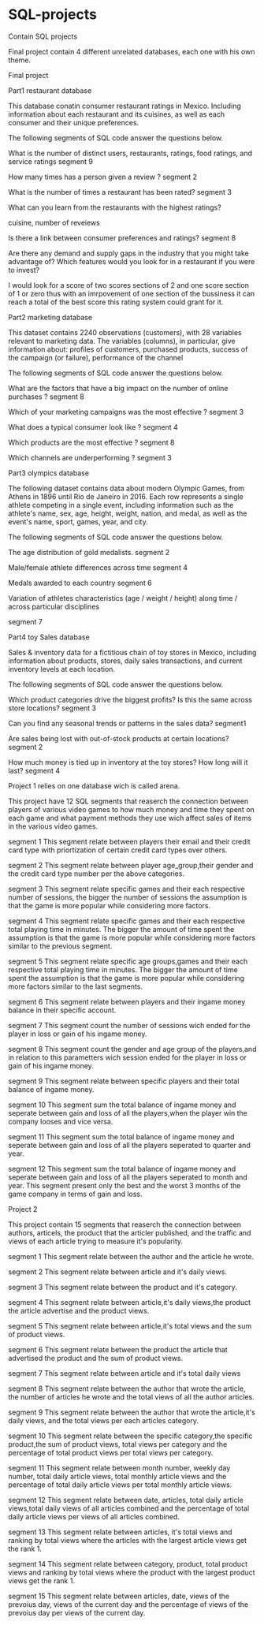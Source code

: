 # SQL-projects
Contain SQL projects

Final project contain 4 different unrelated databases, each one with his own theme.

Final project

Part1 restaurant database

This database conatin consumer restaurant ratings in Mexico. Including information about each restaurant and its cuisines, as well as each consumer and their unique preferences.

The following segments of SQL code answer the questions below. 

What is the number of distinct users, restaurants, ratings, food ratings, and service ratings
segment 9

How many times has a person given a review ?
segment 2

What is the number of times a restaurant has been rated?
segment 3

What can you learn from the restaurants with the highest ratings?

cuisine, number of reveiews

Is there a link between consumer preferences and ratings? 
segment 8

Are there any demand and supply gaps in the industry that you might take advantage of?
Which features would you look for in a restaurant if you were to invest?

I would look for a score of two scores sections of 2 and one score section of 1 or zero thus with an imrpovement of one section of the bussiness it can reach a total of the best score this rating system could grant for it.


Part2 marketing database

This dataset contains 2240 observations (customers), with 28 variables relevant to marketing data.
The variables (columns), in particular, give information about: profiles of customers, purchased products, success of the campaign (or failure), performance of the channel

The following segments of SQL code answer the questions below.
 
What are the factors that have a big impact on the number of online purchases ?
segment 8

Which of your marketing campaigns was the most effective ?
segment 3

What does a typical consumer look like ?
segment 4

Which products are the most effective ?
segment 8

Which channels are underperforming ? 
segment 3


Part3 olympics database

The following dataset contains data about modern Olympic Games, from Athens in 1896 until Rio de Janeiro in 2016.
Each row represents a single athlete competing in a single event, including information such as the athlete's name, sex, age, height, weight, nation, and medal, as well as the event's name, sport, games, year, and city.

The following segments of SQL code answer the questions below. 

The age distribution of gold medalists.
segment 2

Male/female athlete differences across time
segment 4

Medals awarded to each country
segment 6

Variation of athletes characteristics (age / weight / height) along time / across particular disciplines

segment 7


Part4 toy Sales database

Sales & inventory data for a fictitious chain of toy stores in Mexico, including information about products, stores, daily sales transactions, and current inventory levels at each location.

The following segments of SQL code answer the questions below. 

Which product categories drive the biggest profits? Is this the same across store locations?
segment 3

Can you find any seasonal trends or patterns in the sales data?
segment1 

Are sales being lost with out-of-stock products at certain locations?
segment 2

How much money is tied up in inventory at the toy stores? How long will it last?
segment 4


Project 1 relies on one database wich is called arena.

This project have 12 SQL segments that reaserch the connection between players of various video games to how much money and time they spent on each game and what payment methods they use wich affect sales of items in the various video games.

segment 1
This segment relate between players their email and their credit card type with priortization of certain credit card types over others.

segment 2
This segment relate between player  age_group,their gender and the credit card type number per the above categories.

segment 3
This segment relate specific games and their each respective number of sessions, the bigger the number of sessions the assumption is that the game is more popular while considering more factors.

segment 4
This segment relate specific games and their each respective total playing time in minutes. The bigger the amount of time spent the assumption is that the game is more popular while considering more factors similar to the previous segment.

segment 5
This segment relate specific age groups,games and their each respective total playing time in minutes. The bigger the amount of time spent the assumption is that the game is more popular while considering more factors similar to the last segments.

segment 6
This segment relate between players and their ingame money balance in their specific account.

segment 7
This segment count the number of sessions wich ended for the player in loss or gain of his ingame money. 

segment 8
This segment count the gender and age group of the players,and in relation to this parametters wich session ended for the player in loss or gain of his ingame money. 

segment 9
This segment relate between specific players and their total balance of ingame money.

segment 10
This segment sum the total balance of ingame money and seperate between gain and loss of all the players,when the player win the company looses and vice versa.

segment 11
This segment sum the total balance of ingame money and seperate between gain and loss of all the players seperated to quarter and year.

segment 12
This segment sum the total balance of ingame money and seperate between gain and loss of all the players seperated to month and year.
This segment present only the best and the worst 3 months of the game company in terms of gain and loss.


Project 2

This project contain 15 segments that reaserch the connection between authors, articels, the product that the articler published, and the traffic and views of each article trying to measure it's popularity. 

segment 1
This segment relate between the author and the article he wrote.

segment 2
This segment relate between article and it's daily views.

segment 3
This segment relate between the product and it's category.

segment 4
This segment relate between article,it's daily views,the product the article advertise and the product views.

segment 5
This segment relate between article,it's total views and the sum of product views.

segment 6
This segment relate between the product the article that advertised the product and the sum of product views.

segment 7
This segment relate between article and it's total daily views

segment 8
This segment relate between the author that wrote the article, the number of articles he wrote and the total views of all the author articles.

segment 9
This segment relate between the author that wrote the article,it's daily views,
and the total views per each articles category.

segment 10
This segment relate between the specific category,the specific product,the sum of product views, total views per category and the percentage of total product views per total views per category. 

segment 11
This segment relate between month number, weekly day number, total daily article views, total monthly article views and the percentage of total daily article views per total monthly article views.

segment 12
This segment relate between date, articles, total daily article views,total daily views of all articles combined and the percentage of total daily article views per views of all articles combined.

segment 13
This segment relate between articles, it's total views and ranking by total views where the articles with the largest article views get the rank 1. 

segment 14
This segment relate between category, product, total product views and ranking by total views where the product with the largest product views get the rank 1. 

segment 15
This segment relate between articles, date, views of the prevoius day, views of the current day and the percentage of views of the prevoius day per views of the current day. 




